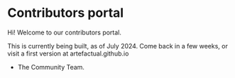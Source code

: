 # Contributors portal

Hi! Welcome to our contributors portal.

This is currently being built, as of July 2024. Come back in a few weeks, or visit a first version at artefactual.github.io

- The Community Team.

